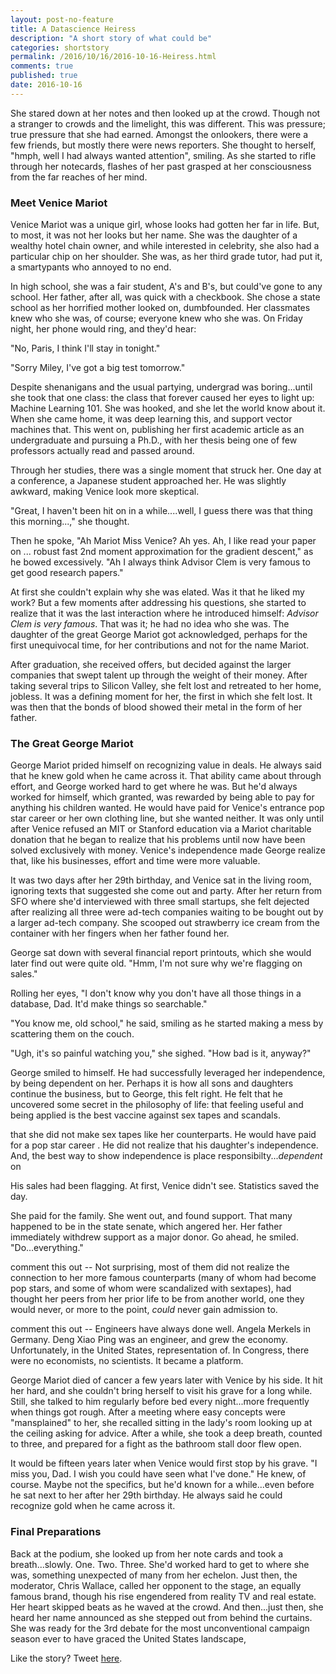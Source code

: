 ```yaml
---
layout: post-no-feature
title: A Datascience Heiress
description: "A short story of what could be"
categories: shortstory
permalink: /2016/10/16/2016-10-16-Heiress.html
comments: true
published: true
date: 2016-10-16
---
```


She stared down at her notes and then looked up at the crowd. Though not a stranger to crowds and the limelight, this was different. This was pressure; true pressure that she had earned. Amongst the onlookers, there were a few friends, but mostly there were news reporters. She thought to herself, "hmph, well I had always wanted attention", smiling. As she started to rifle through her notecards, flashes of her past grasped at her consciousness from the far reaches of her mind.

### Meet Venice Mariot

Venice Mariot was a unique girl, whose looks had gotten her far in life. But, to most, it was not her looks but her name. She was the daughter of a wealthy hotel chain owner, and while interested in celebrity, she also had a particular chip on her shoulder. She was, as her third grade tutor, had put it, a smartypants who annoyed to no end. 

In high school, she was a fair student, A's and B's, but could've gone to any school. Her father, after all, was quick with a checkbook. She chose a state school as her horrified mother looked on, dumbfounded. Her classmates knew who she was, of course; everyone knew who she was. On Friday night, her phone would ring, and they'd hear:

"No, Paris, I think I'll stay in tonight."

"Sorry Miley, I've got a big test tomorrow."

Despite shenanigans and the usual partying, undergrad was boring...until she took that one class: the class that forever caused her eyes to light up: Machine Learning 101. She was hooked, and she let the world know about it. When she came home, it was deep learning this, and support vector machines that. This went on, publishing her first academic article as an undergraduate and pursuing a Ph.D., with her thesis being one of few professors actually read and passed around.

Through her studies, there was a single moment that struck her. One day at a conference, a Japanese student approached her. He was slightly awkward, making Venice look more skeptical.

"Great, I haven't been hit on in a while....well, I guess there was that thing this morning...," she thought.

Then he spoke, "Ah Mariot Miss Venice? Ah yes. Ah, I like read your paper on ... robust fast 2nd moment approximation for the gradient descent," as he bowed excessively. "Ah I always think Advisor Clem is very famous to get good research papers."

At first she couldn't explain why she was elated. Was it that he liked my work? But a few moments after addressing his questions, she started to realize that it was the last interaction where he introduced himself: *Advisor Clem is very famous*. That was it; he had no idea who she was. The daughter of the great George Mariot got acknowledged, perhaps for the first unequivocal time, for her contributions and not for the name Mariot.

After graduation, she received offers, but decided against the larger companies that swept talent up through the weight of their money. After taking several trips to Silicon Valley, she felt lost and retreated to her home, jobless. It was a defining moment for her, the first in which she felt lost. It was then that the bonds of blood showed their metal in the form of her father.

### The Great George Mariot

George Mariot prided himself on recognizing value in deals. He always said that he knew gold when he came across it. That ability came about through effort, and George worked hard to get where he was. But he'd always worked for himself, which granted, was rewarded by being able to pay for anything his children wanted. He would have paid for Venice's entrance pop star career or her own clothing line, but she wanted neither. It was only until after Venice refused an MIT or Stanford education via a Mariot charitable donation that he began to realize that his problems until now have been solved exclusively with money. Venice's independence made George realize that, like his businesses, effort and time were more valuable.

It was two days after her 29th birthday, and Venice sat in the living room, ignoring texts that suggested she come out and party. After her return from SFO where she'd interviewed with three small startups, she felt dejected after realizing all three were ad-tech companies waiting to be bought out by a larger ad-tech company. She scooped out strawberry ice cream from the container with her fingers when her father found her.

George sat down with several financial report printouts, which she would later find out were quite old. "Hmm, I'm not sure why we're flagging on sales." 

Rolling her eyes, "I don't know why you don't have all those things in a database, Dad. It'd make things so searchable."

"You know me, old school," he said, smiling as he started making a mess by scattering them on the couch.

"Ugh, it's so painful watching you," she sighed. "How bad is it, anyway?"

George smiled to himself. He had successfully leveraged her independence, by being dependent on her. Perhaps it is how all sons and daughters continue the business, but to George, this felt right. He felt that he uncovered some secret in the philosophy of life: that feeling useful and being applied is the best vaccine against sex tapes and scandals.

that she did not make sex tapes like her counterparts. He would have paid for a pop star career . He did not realize that his daughter's independence. And, the best way to show independence is place responsibilty...*dependent* on 

His sales had been flagging. At first, Venice didn't see. Statistics saved the day. 

She paid for the family. She went out, and found support. That many happened to be in the state senate, which angered her. Her father immediately withdrew support as a major donor. Go ahead, he smiled. "Do...everything."

comment this out -- Not surprising, most of them did not realize the connection to her more famous counterparts (many of whom had become pop stars, and some of whom were scandalized with sextapes), had thought her peers from her prior life to be from another world, one they would never, or more to the point, *could* never gain admission to.

comment this out -- Engineers have always done well. Angela Merkels in Germany. Deng Xiao Ping was an engineer, and grew the economy. Unfortunately, in the United States, representation of. In Congress, there were no economists, no scientists. It became a platform.

George Mariot died of cancer a few years later with Venice by his side. It hit her hard, and she couldn't bring herself to visit his grave for a long while. Still, she talked to him regularly before bed every night...more frequently when things got rough. After a meeting where easy concepts were "mansplained" to her, she recalled sitting in the lady's room looking up at the ceiling asking for advice. After a while, she took a deep breath, counted to three, and prepared for a fight as the bathroom stall door flew open.

It would be fifteen years later when Venice would first stop by his grave. "I miss you, Dad. I wish you could have seen what I've done." He knew, of course. Maybe not the specifics, but he'd known for a while...even before he sat next to her after her 29th birthday. He always said he could recognize gold when he came across it.

### Final Preparations

Back at the podium, she looked up from her note cards and took a breath...slowly. One. Two. Three. She'd worked hard to get to where she was, something unexpected of many from her echelon. Just then, the moderator, Chris Wallace, called her opponent to the stage, an equally famous brand, though his rise engendered from reality TV and real estate. Her heart skipped beats as he waved at the crowd. And then...just then, she heard her name announced as she stepped out from behind the curtains. She was ready for the 3rd debate for the most unconventional campaign season ever to have graced the United States landscape,  

Like the story? Tweet [here](http://twitter.com/karl_ni).
